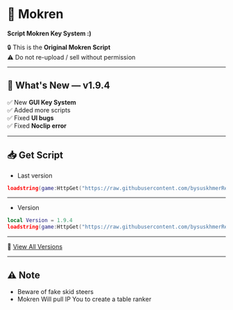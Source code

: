 # 🥷 Mokren  
**Script Mokren Key System :)**  

🔒 This is the **Original Mokren Script**  
⚠️ Do not re-upload / sell without permission  

---

## 🚀 What's New — v1.9.4  
✅ New **GUI Key System**  
✅ Added more scripts  
✅ Fixed **UI bugs**  
✅ Fixed **Noclip error**  

---

## 📥 Get Script 
- Last version 
```Lua
loadstring(game:HttpGet("https://raw.githubusercontent.com/bysuskhmerReal/mokren/refs/heads/main/mokren/version/last%20version%20Load"))()
```

---

- Version
```Lua
local Version = 1.9.4
loadstring(game:HttpGet("https://raw.githubusercontent.com/bysuskhmerReal/mokren/refs/heads/main/mokren/version/" .. tostring(Version)))()
```

---

📜 [View All Versions](https://github.com/bysuskhmerReal/mokren/blob/main/Versionhistory.md)

---

## ⚠️ Note
- Beware of fake skid steers
- Mokren Will pull IP You to create a table ranker
